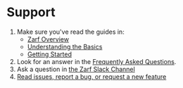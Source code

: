 # Support

1. Make sure you've read the guides in:
   - [Zarf Overview](./0-zarf-overview.md)
   - [Understanding the Basics](3-getting-started/1-understand-the-basics.md)
   - [Getting Started](./3-getting-started/index.md)
2. Look for an answer in the [Frequently Asked Questions](./9-faq.md).
3. Ask a question in [the Zarf Slack Channel](https://kubernetes.slack.com/archives/C03B6BJAUJ3)
4. [Read issues, report a bug, or request a new feature](https://github.com/defenseunicorns/zarf/issues)
